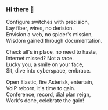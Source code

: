 ### Hi there 👋

<!--
**Ferricty/Ferricty** is a ✨ _special_ ✨ repository because its `README.md` (this file) appears on your GitHub profile.

Here are some ideas to get you started:

- 🔭 I’m currently working on ...
- 🌱 I’m currently learning ...
- 👯 I’m looking to collaborate on ...
- 🤔 I’m looking for help with ...
- 💬 Ask me about ...
- 📫 How to reach me: ...
- 😄 Pronouns: ...
- ⚡ Fun fact: ...
-->
Configure switches with precision,  
Lay fiber, wires, no derision.  
Envision a web, no spider's mission,  
Wisdom gained through documentation.

Check all's in place, no need to haste,  
Internet missed? Not a race.  
Lucky you, a smile on your face,  
Sit, dive into cyberspace, embrace.

Open Elastic, fire Asterisk, entertain,  
VoIP reborn, it's time to gain.  
Conference, record, dial plan reign,  
Work's done, celebrate the gain!
